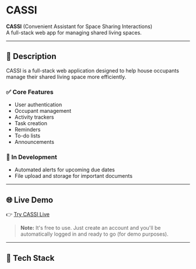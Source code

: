 # CASSI

**CASSI** (Convenient Assistant for Space Sharing Interactions)  
A full-stack web app for managing shared living spaces.

---

## 📝 Description

CASSI is a full-stack web application designed to help house occupants manage their shared living space more efficiently.

### ✅ Core Features

- User authentication
- Occupant management
- Activity trackers
- Task creation
- Reminders
- To-do lists
- Announcements

### 🚧 In Development

- Automated alerts for upcoming due dates
- File upload and storage for important documents

---

## 🌐 Live Demo

👉 [Try CASSI Live](https://cassi-fbe1.onrender.com/)

> **Note:** It's free to use. Just create an account and you'll be automatically logged in and ready to go (for demo purposes).

---

## 📌 Tech Stack
